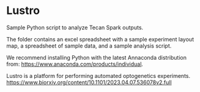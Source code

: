 # Lustro
Sample Python script to analyze Tecan Spark outputs.

The folder contains an excel spreadsheet with a sample experiment layout map, a spreadsheet of sample data, and a sample analysis script.

We recommend installing Python with the latest Annaconda distribution from: https://www.anaconda.com/products/individual.

Lustro is a platform for performing automated optogenetics experiments. https://www.biorxiv.org/content/10.1101/2023.04.07.536078v2.full
